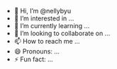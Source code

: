 - 👋 Hi, I’m @nellybyu
- 👀 I’m interested in ...
- 🌱 I’m currently learning ...
- 💞️ I’m looking to collaborate on ...
- 📫 How to reach me ...
- 😄 Pronouns: ...
- ⚡ Fun fact: ...

<!---
nellybyu/nellybyu is a ✨ special ✨ repository because its `README.md` (this file) appears on your GitHub profile.
You can click the Preview link to take a look at your changes.
--->
